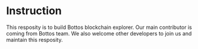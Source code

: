 # Instruction

  This resposity is to build Bottos blockchain explorer. Our main contributor is coming from Bottos team. We also welcome other developers to
  join us and maintain this resposity.
